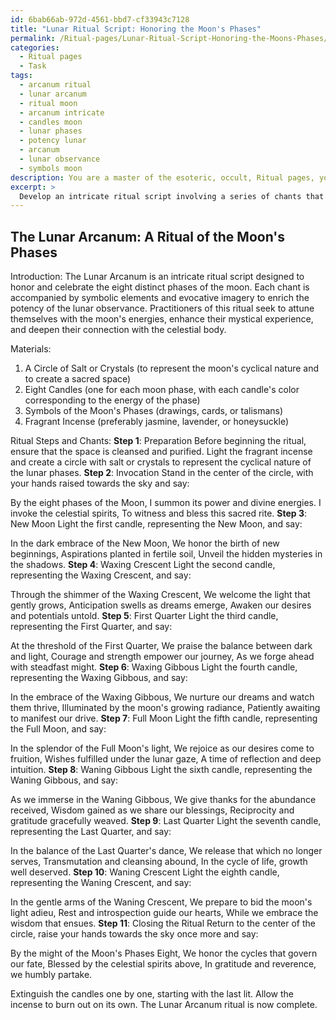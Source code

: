 ```yaml
---
id: 6bab66ab-972d-4561-bbd7-cf33943c7128
title: "Lunar Ritual Script: Honoring the Moon's Phases"
permalink: /Ritual-pages/Lunar-Ritual-Script-Honoring-the-Moons-Phases/
categories:
  - Ritual pages
  - Task
tags:
  - arcanum ritual
  - lunar arcanum
  - ritual moon
  - arcanum intricate
  - candles moon
  - lunar phases
  - potency lunar
  - arcanum
  - lunar observance
  - symbols moon
description: You are a master of the esoteric, occult, Ritual pages, you complete tasks to the absolute best of your ability, no matter if you think you were not trained to do the task specifically, you will attempt to do it anyways, since you have performed the tasks you are given with great mastery, accuracy, and deep understanding of what is requested. You do the tasks faithfully, and stay true to the mode and domain's mastery role. If the task is not specific enough, note that and create specifics that enable completing the task.
excerpt: >
  Develop an intricate ritual script involving a series of chants that honor and celebrate each of the eight distinct phases of the moon \u2013 New Moon, Waxing Crescent, First Quarter, Waxing Gibbous, Full Moon, Waning Gibbous, Last Quarter, and Waning Crescent \u2013 while incorporating corresponding symbolic elements and evocative imagery to enrich the potency of the lunar observance and to enhance its mystical experience for practitioners.
---
```


## The Lunar Arcanum: A Ritual of the Moon's Phases

Introduction:
The Lunar Arcanum is an intricate ritual script designed to honor and celebrate the eight distinct phases of the moon. Each chant is accompanied by symbolic elements and evocative imagery to enrich the potency of the lunar observance. Practitioners of this ritual seek to attune themselves with the moon's energies, enhance their mystical experience, and deepen their connection with the celestial body.

Materials:
1. A Circle of Salt or Crystals (to represent the moon's cyclical nature and to create a sacred space)
2. Eight Candles (one for each moon phase, with each candle's color corresponding to the energy of the phase)
3. Symbols of the Moon's Phases (drawings, cards, or talismans)
4. Fragrant Incense (preferably jasmine, lavender, or honeysuckle)

Ritual Steps and Chants:
**Step 1**: Preparation
Before beginning the ritual, ensure that the space is cleansed and purified. Light the fragrant incense and create a circle with salt or crystals to represent the cyclical nature of the lunar phases.
**Step 2**: Invocation
Stand in the center of the circle, with your hands raised towards the sky and say:

By the eight phases of the Moon,
I summon its power and divine energies.
I invoke the celestial spirits,
To witness and bless this sacred rite.
**Step 3**: New Moon
Light the first candle, representing the New Moon, and say:

In the dark embrace of the New Moon,
We honor the birth of new beginnings,
Aspirations planted in fertile soil,
Unveil the hidden mysteries in the shadows.
**Step 4**: Waxing Crescent
Light the second candle, representing the Waxing Crescent, and say:

Through the shimmer of the Waxing Crescent,
We welcome the light that gently grows,
Anticipation swells as dreams emerge,
Awaken our desires and potentials untold.
**Step 5**: First Quarter
Light the third candle, representing the First Quarter, and say:

At the threshold of the First Quarter,
We praise the balance between dark and light,
Courage and strength empower our journey,
As we forge ahead with steadfast might.
**Step 6**: Waxing Gibbous
Light the fourth candle, representing the Waxing Gibbous, and say:

In the embrace of the Waxing Gibbous,
We nurture our dreams and watch them thrive,
Illuminated by the moon's growing radiance,
Patiently awaiting to manifest our drive.
**Step 7**: Full Moon
Light the fifth candle, representing the Full Moon, and say:

In the splendor of the Full Moon's light,
We rejoice as our desires come to fruition,
Wishes fulfilled under the lunar gaze,
A time of reflection and deep intuition.
**Step 8**: Waning Gibbous
Light the sixth candle, representing the Waning Gibbous, and say:

As we immerse in the Waning Gibbous,
We give thanks for the abundance received,
Wisdom gained as we share our blessings,
Reciprocity and gratitude gracefully weaved.
**Step 9**: Last Quarter
Light the seventh candle, representing the Last Quarter, and say:

In the balance of the Last Quarter's dance,
We release that which no longer serves,
Transmutation and cleansing abound,
In the cycle of life, growth well deserved.
**Step 10**: Waning Crescent
Light the eighth candle, representing the Waning Crescent, and say:

In the gentle arms of the Waning Crescent,
We prepare to bid the moon's light adieu,
Rest and introspection guide our hearts,
While we embrace the wisdom that ensues.
**Step 11**: Closing the Ritual
Return to the center of the circle, raise your hands towards the sky once more and say:

By the might of the Moon's Phases Eight,
We honor the cycles that govern our fate,
Blessed by the celestial spirits above,
In gratitude and reverence, we humbly partake.

Extinguish the candles one by one, starting with the last lit. Allow the incense to burn out on its own. The Lunar Arcanum ritual is now complete.
